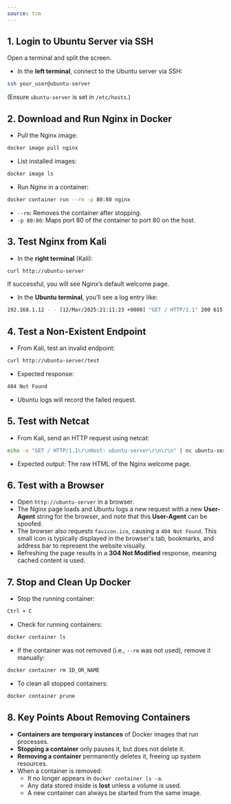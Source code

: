 ```yaml
---
source: tcm
---
```

## 1. Login to Ubuntu Server via SSH

Open a terminal and split the screen.

- In the **left terminal**, connect to the Ubuntu server via SSH:

```bash
ssh your_user@ubuntu-server
```

(Ensure `ubuntu-server` is set in `/etc/hosts`.)

## 2. Download and Run Nginx in Docker

- Pull the Nginx image:

```bash
docker image pull nginx
```

- List installed images:

```bash
docker image ls
```

- Run Nginx in a container:

```bash
docker container run --rm -p 80:80 nginx
```

- `--rm`: Removes the container after stopping.
- `-p 80:80`: Maps port 80 of the container to port 80 on the host.

## 3. Test Nginx from Kali

- In the **right terminal** (Kali):

```bash
curl http://ubuntu-server
```

If successful, you will see Nginx’s default welcome page.

- In the **Ubuntu terminal**, you’ll see a log entry like:

```bash
192.168.1.12 - - [12/Mar/2025:21:11:23 +0000] "GET / HTTP/1.1" 200 615 "-" "curl/8.12.1" "-"
```

## 4. Test a Non-Existent Endpoint

- From Kali, test an invalid endpoint:

```bash
curl http://ubuntu-server/test
```

- Expected response:

```bash
404 Not Found
```

- Ubuntu logs will record the failed request.

## 5. Test with Netcat

- From Kali, send an HTTP request using netcat:

```bash
echo -e "GET / HTTP/1.1\r\nHost: ubuntu-server\r\n\r\n" | nc ubuntu-server 80
```

- Expected output: The raw HTML of the Nginx welcome page.

## 6. Test with a Browser

- Open `http://ubuntu-server` in a browser.
- The Nginx page loads and Ubuntu logs a new request with a new **User-Agent** string for the browser, and note that this **User-Agent** can be spoofed.
- The browser also requests `favicon.ico`, causing a `404 Not Found`. This small icon is typically displayed in the browser's tab, bookmarks, and address bar to represent the website visually.
- Refreshing the page results in a **304 Not Modified** response, meaning cached content is used.

## 7. Stop and Clean Up Docker

- Stop the running container:

```bash
Ctrl + C
```

- Check for running containers:

```bash
docker container ls
```

- If the container was not removed (i.e., `--rm` was not used), remove it manually:

```bash
docker container rm ID_OR_NAME
```

- To clean all stopped containers:

```bash
docker container prune
```

## 8. Key Points About Removing Containers

- **Containers are temporary instances** of Docker images that run processes.
- **Stopping a container** only pauses it, but does not delete it.
- **Removing a container** permanently deletes it, freeing up system resources.
- When a container is removed:
    - It no longer appears in `docker container ls -a`.
    - Any data stored inside is **lost** unless a volume is used.
    - A new container can always be started from the same image.
